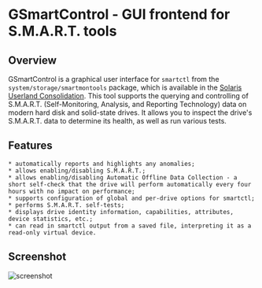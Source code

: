 # GSmartControl - GUI frontend for S.M.A.R.T. tools

## Overview
GSmartControl is a graphical user interface for `smartctl` from the
`system/storage/smartmontools` package, which is available in the
[Solaris Userland
Consolidation](https://github.com/oracle/solaris-userland).  This tool
supports the querying and controlling of S.M.A.R.T. (Self-Monitoring,
Analysis, and Reporting Technology) data on modern hard disk and
solid-state drives. It allows you to inspect the drive's
S.M.A.R.T. data to determine its health, as well as run various tests.

## Features
    * automatically reports and highlights any anomalies;
    * allows enabling/disabling S.M.A.R.T.;
    * allows enabling/disabling Automatic Offline Data Collection - a short self-check that the drive will perform automatically every four hours with no impact on performance;
    * supports configuration of global and per-drive options for smartctl;
    * performs S.M.A.R.T. self-tests;
    * displays drive identity information, capabilities, attributes, device statistics, etc.;
    * can read in smartctl output from a saved file, interpreting it as a read-only virtual device.

## Screenshot
![screenshot](https://raw.githubusercontent.com/RinTinCan/solaris-rtutils/master/components/gsmartcontrol/screenshot.png "GSmartControl")
